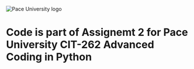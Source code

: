 ![Pace University logo](https://github.com/sr66139p/PaceCIT-262/assets/144626133/25890068-09ad-4a14-a8f9-169f75f68622)

Code is part of Assignemt 2 for Pace University CIT-262 Advanced Coding in Python
=================================================================================
